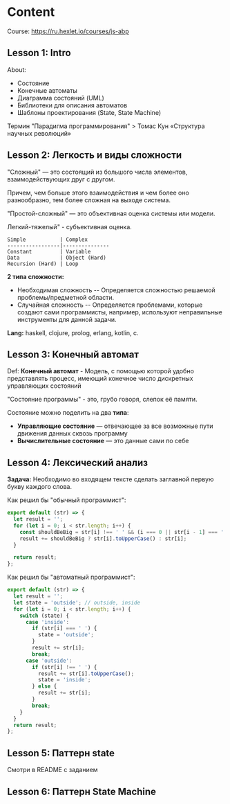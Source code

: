# Content

Course: https://ru.hexlet.io/courses/js-abp

## Lesson 1: Intro

About:
* Состояние
* Конечные автоматы
* Диаграмма состояний (UML)
* Библиотеки для описания автоматов
* Шаблоны проектирования (State, State Machine)

Термин "Парадигма программирования" > Томас Кун «Структура научных революций»

## Lesson 2: Легкость и виды сложности

"Сложный" — это состоящий из большого числа элементов, взаимодействующих друг с другом.

Причем, чем больше этого взаимодействия и чем более оно разнообразно, тем более сложная на выходе система.

"Простой-сложный" — это объективная оценка системы или модели.

 Легкий-тяжелый" - субъективная оценка.

 ```
Simple           | Complex       
-----------------|---------------
Constant         | Variable      
Data             | Object (Hard)
Recursion (Hard) | Loop          
 ```

__2 типа сложности:__
* Необходимая сложность -- Определяется сложностью решаемой проблемы/предметной области.
* Случайная сложность -- Определяется проблемами, которые создают сами программисты, например, используют неправильные инструменты для данной задачи.

__Lang:__ haskell, clojure, prolog, erlang, kotlin, c.

## Lesson 3: Конечный автомат

Def: __Конечный автомат__ - Модель, с помощью которой удобно представлять процесс, имеющий конечное число дискретных управляющих состояний

"Состояние программы" - это, грубо говоря, слепок её памяти.

Состояние можно поделить на два __типа__:
* __Управляющие состояние__	— отвечающее за все возможные пути движения данных сквозь программу
* __Вычислительные состояние__ — это данные сами по себе


## Lesson 4: Лексический анализ

__Задача:__ Необходимо во входящем тексте сделать заглавной первую букву каждого слова.

Как решил бы "обычный программист":
```js
export default (str) => {
  let result = '';
  for (let i = 0; i < str.length; i++) {
    const shouldBeBig = str[i] !== ' ' && (i === 0 || str[i - 1] === ' ');
    result += shouldBeBig ? str[i].toUpperCase() : str[i];
  }

  return result;
};
```

Как решил бы "автоматный программист":

```js
export default (str) => {
  let result = '';
  let state = 'outside'; // outside, inside
  for (let i = 0; i < str.length; i++) {
    switch (state) {
      case 'inside':
        if (str[i] === ' ') {
          state = 'outside';
        }
        result += str[i];
        break;
      case 'outside':
        if (str[i] !== ' ') {
          result += str[i].toUpperCase();
          state = 'inside';
        } else {
          result += str[i];
        }
        break;
    }
  }
  return result;
};
```

## Lesson 5: Паттерн state
Смотри в README c заданием

## Lesson 6: Паттерн State Machine
